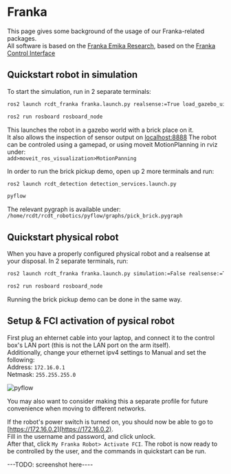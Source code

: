 <!--
SPDX-FileCopyrightText: Alliander N. V.

SPDX-License-Identifier: Apache-2.0
-->

# Franka

This page gives some background of the usage of our Franka-related packages.  
All software is based on the [Franka Emika Research](https://franka.de/products), based on the [Franka Control Interface](https://frankaemika.github.io/docs/overview.html)

## Quickstart robot in simulation

To start the simulation, run in 2 separate terminals:  

```bash
ros2 launch rcdt_franka franka.launch.py realsense:=True load_gazebo_ui:=True
```

```bash
ros2 run rosboard rosboard_node
```

This launches the robot in a gazebo world with a brick place on it.  
It also allows the inspection of sensor output on [localhost:8888](http://localhost:8888)
The robot can be controled using a gamepad, or using moveit MotionPlanning in rviz under:  
`add>moveit_ros_visualization>MotionPanning`

In order to run the brick pickup demo, open up 2 more terminals and run:

```bash
ros2 launch rcdt_detection detection_services.launch.py
```

```bash
pyflow
```

The relevant pygraph is available under:  
`/home/rcdt/rcdt_robotics/pyflow/graphs/pick_brick.pygraph`

## Quickstart physical robot

When you have a properly configured physical robot and a realsense at your disposal. In 2 separate terminals, run:

```bash
ros2 launch rcdt_franka franka.launch.py simulation:=False realsense:=True
```

```bash
ros2 run rosboard rosboard_node
```

Running the brick pickup demo can be done in the same way.

## Setup & FCI activation of pysical robot

First plug an ehternet cable into your laptop, and connect it to the control box's LAN port (this is not the LAN port on the arm itself).  
Additionally, change your ethernet ipv4 settings to Manual and set the following:  
Address: `172.16.0.1`\
Netmask: `255.255.255.0`

![pyflow](../img/franka/network.png)

You may also want to consider making this a separate profile for future convenience when moving to different networks.

If the robot's power switch is turned on, you should now be able to go to [https://172.16.0.2](https://172.16.0.2).  
Fill in the username and password, and click unlock.  
After that, click `My Franka Robot> Activate FCI`. The robot is now ready to be controlled by the user, and the commands in quickstart can be run.

---TODO: screenshot here----
